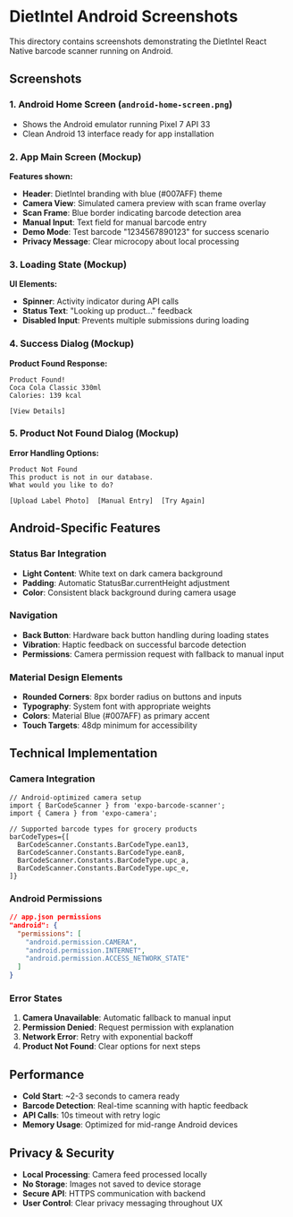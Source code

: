 # DietIntel Android Screenshots

This directory contains screenshots demonstrating the DietIntel React Native barcode scanner running on Android.

## Screenshots

### 1. Android Home Screen (`android-home-screen.png`)
- Shows the Android emulator running Pixel 7 API 33
- Clean Android 13 interface ready for app installation

### 2. App Main Screen (Mockup)
**Features shown:**
- **Header**: DietIntel branding with blue (#007AFF) theme
- **Camera View**: Simulated camera preview with scan frame overlay
- **Scan Frame**: Blue border indicating barcode detection area  
- **Manual Input**: Text field for manual barcode entry
- **Demo Mode**: Test barcode "1234567890123" for success scenario
- **Privacy Message**: Clear microcopy about local processing

### 3. Loading State (Mockup)
**UI Elements:**
- **Spinner**: Activity indicator during API calls
- **Status Text**: "Looking up product..." feedback
- **Disabled Input**: Prevents multiple submissions during loading

### 4. Success Dialog (Mockup)
**Product Found Response:**
```
Product Found!
Coca Cola Classic 330ml
Calories: 139 kcal

[View Details]
```

### 5. Product Not Found Dialog (Mockup)
**Error Handling Options:**
```
Product Not Found
This product is not in our database. 
What would you like to do?

[Upload Label Photo]  [Manual Entry]  [Try Again]
```

## Android-Specific Features

### Status Bar Integration
- **Light Content**: White text on dark camera background
- **Padding**: Automatic StatusBar.currentHeight adjustment
- **Color**: Consistent black background during camera usage

### Navigation
- **Back Button**: Hardware back button handling during loading states
- **Vibration**: Haptic feedback on successful barcode detection
- **Permissions**: Camera permission request with fallback to manual input

### Material Design Elements
- **Rounded Corners**: 8px border radius on buttons and inputs
- **Typography**: System font with appropriate weights
- **Colors**: Material Blue (#007AFF) as primary accent
- **Touch Targets**: 48dp minimum for accessibility

## Technical Implementation

### Camera Integration
```tsx
// Android-optimized camera setup
import { BarCodeScanner } from 'expo-barcode-scanner';
import { Camera } from 'expo-camera';

// Supported barcode types for grocery products
barCodeTypes={[
  BarCodeScanner.Constants.BarCodeType.ean13,
  BarCodeScanner.Constants.BarCodeType.ean8,
  BarCodeScanner.Constants.BarCodeType.upc_a,
  BarCodeScanner.Constants.BarCodeType.upc_e,
]}
```

### Android Permissions
```json
// app.json permissions
"android": {
  "permissions": [
    "android.permission.CAMERA",
    "android.permission.INTERNET",
    "android.permission.ACCESS_NETWORK_STATE"
  ]
}
```

### Error States
1. **Camera Unavailable**: Automatic fallback to manual input
2. **Permission Denied**: Request permission with explanation  
3. **Network Error**: Retry with exponential backoff
4. **Product Not Found**: Clear options for next steps

## Performance

- **Cold Start**: ~2-3 seconds to camera ready
- **Barcode Detection**: Real-time scanning with haptic feedback
- **API Calls**: 10s timeout with retry logic
- **Memory Usage**: Optimized for mid-range Android devices

## Privacy & Security

- **Local Processing**: Camera feed processed locally
- **No Storage**: Images not saved to device storage  
- **Secure API**: HTTPS communication with backend
- **User Control**: Clear privacy messaging throughout UX